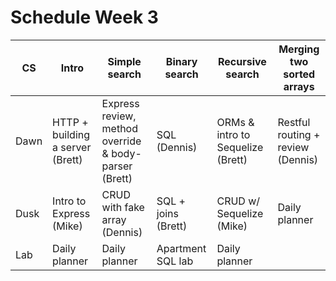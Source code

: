 # Schedule Week 3

| CS   | Intro | Simple search | Binary search | Recursive search | Merging two sorted arrays |
|------|--------------------------|-----------------------------------------------|-------------------|---------------------------|---------------------------|
| Dawn | HTTP + building a server (Brett) | Express review, method override & body-parser (Brett) | SQL (Dennis) | ORMs & intro to Sequelize (Brett) | Restful routing + review (Dennis) |
| Dusk | Intro to Express (Mike) | CRUD with fake array (Dennis) | SQL + joins (Brett) | CRUD w/ Sequelize (Mike) | Daily planner |
| Lab  | Daily planner | Daily planner | Apartment SQL lab | Daily planner | |
